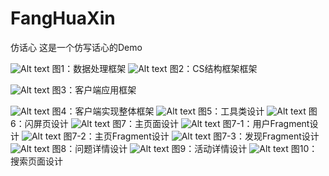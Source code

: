 # FangHuaXin
仿话心
  这是一个仿写话心的Demo

![Alt text](https://github.com/Sunnystaste/FangHuaXin/raw/master/framework/数据处理框架.png)
图1：数据处理框架
![Alt text](https://github.com/Sunnystaste/FangHuaXin/raw/master/framework/CS结构框架.png)
图2：CS结构框架框架

![Alt text](https://github.com/Sunnystaste/FangHuaXin/raw/master/framework/客户端应用框架.png)
图3：客户端应用框架

![Alt text](https://github.com/Sunnystaste/FangHuaXin/raw/master/framework/客户端实现整体框架.png)
图4：客户端实现整体框架
![Alt text](https://github.com/Sunnystaste/FangHuaXin/raw/master/framework/工具类设计.png)
图5：工具类设计
![Alt text](https://github.com/Sunnystaste/FangHuaXin/raw/master/framework/闪屏页设计.png)
图6：闪屏页设计
![Alt text](https://github.com/Sunnystaste/FangHuaXin/raw/master/framework/主页面设计.png)
图7：主页面设计
![Alt text](https://github.com/Sunnystaste/FangHuaXin/raw/master/framework/用户Fragment设计.png)
图7-1：用户Fragment设计
![Alt text](https://github.com/Sunnystaste/FangHuaXin/raw/master/framework/主页Fragment设计.png)
图7-2：主页Fragment设计
![Alt text](https://github.com/Sunnystaste/FangHuaXin/raw/master/framework/发现Fragment设计.png)
图7-3：发现Fragment设计
![Alt text](https://github.com/Sunnystaste/FangHuaXin/raw/master/framework/问题详情设计.png)
图8：问题详情设计
![Alt text](https://github.com/Sunnystaste/FangHuaXin/raw/master/framework/活动详情设计.png)
图9：活动详情设计
![Alt text](https://github.com/Sunnystaste/FangHuaXin/raw/master/framework/搜索页面设计.png)
图10：搜索页面设计
